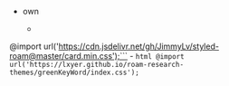 - own
    - ```css
@import url('https://cdn.jsdelivr.net/gh/JimmyLv/styled-roam@master/card.min.css');```
    - ```html
@import url('https://lxyer.github.io/roam-research-themes/greenKeyWord/index.css');```
